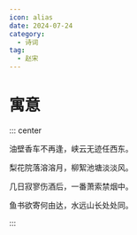 ```yaml
---
icon: alias
date: 2024-07-24
category:
  - 诗词
tag:
  - 赵宋
---
```


# 寓意

<!-- more -->


::: center 

油壁香车不再逢，峡云无迹任西东。

梨花院落溶溶月，柳絮池塘淡淡风。

几日寂寥伤酒后，一番萧索禁烟中。

鱼书欲寄何由达，水远山长处处同。

:::